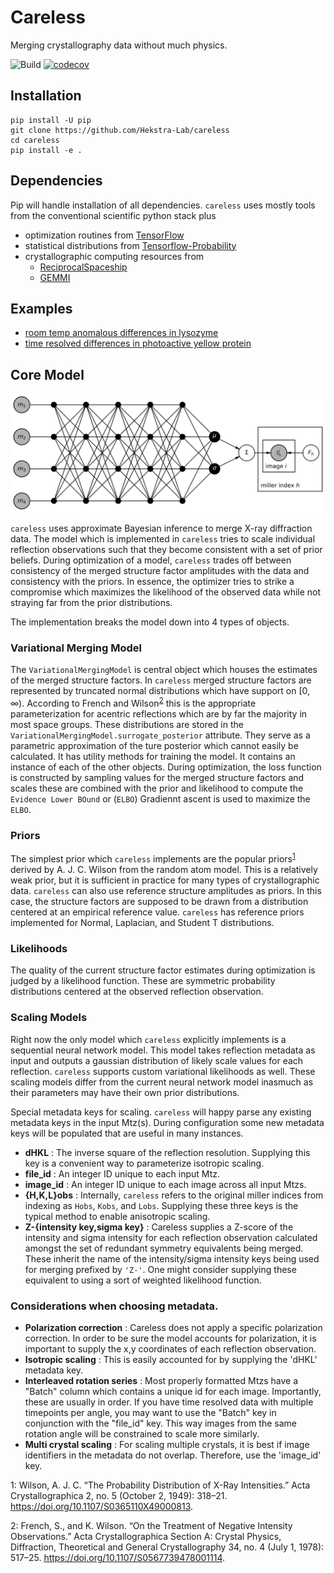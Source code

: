 # Careless 
Merging crystallography data without much physics. 

![Build](https://github.com/Hekstra-Lab/careless/workflows/Build/badge.svg)
[![codecov](https://codecov.io/gh/Hekstra-Lab/careless/branch/master/graph/badge.svg?token=Y39W8T060L)](https://codecov.io/gh/Hekstra-Lab/careless)


## Installation
    pip install -U pip
    git clone https://github.com/Hekstra-Lab/careless
    cd careless
    pip install -e .

## Dependencies
Pip will handle installation of all dependencies. 
`careless` uses mostly tools from the conventional scientific python stack plus
 - optimization routines from [TensorFlow](https://www.tensorflow.org/)
 - statistical distributions from [Tensorflow-Probability](https://www.tensorflow.org/probability)
 - crystallographic computing resources from 
    - [ReciprocalSpaceship](https://hekstra-lab.github.io/reciprocalspaceship/)
    - [GEMMI](https://gemmi.readthedocs.io/en/latest/)

## Examples
- [room temp anomalous differences in lysozyme](examples/HEWLSSAD.md)
- [time resolved differences in photoactive yellow protein](examples/PYPTRX.md)

## Core Model

![pgm](doc/figures/pgm_v1.svg#1)

`careless` uses approximate Bayesian inference to merge X-ray diffraction data. 
The model which is implemented in `careless` tries to scale individual reflection observations such that they become consistent with a set of prior beliefs.
During optimization of a model, `careless` trades off between consistency of the merged structure factor amplitudes with the data and consistency with the priors.
In essence, the optimizer tries to strike a compromise which maximizes the likelihood of the observed data while not straying far from the prior distributions. 

The implementation breaks the model down into 4 types of objects. 

### Variational Merging Model
The `VariationalMergingModel` is central object which houses the estimates of the merged structure factors.
In `careless` merged structure factors are represented by truncated normal distributions which have support on [0, ∞).
According to French and Wilson<sup>[2](#frenchwilson)</sup> this is the appropriate parameterization for acentric reflections which are by far the majority in most space groups.
These distributions are stored in the `VariationalMergingModel.surrogate_posterior` attribute. 
They serve as a parametric approximation of the ture posterior which cannot easily be calculated. 
It has utility methods for training the model.
It contains an instance of each of the other objects. 
During optimization, the loss function is constructed by sampling values for the merged structure factors and scales these are combined with the prior and likelihood to compute the `Evidence Lower BOund` or (`ELBO`)
Gradiennt ascent is used to maximize the `ELBO`.


### Priors
The simplest prior which `careless` implements are the popular priors<sup>[1](#wilson)</sup> derived by A. J. C. Wilson from the random atom model. 
This is a relatively weak prior, but it is sufficient in practice for many types of crystallographic data. 
`careless` can also use reference structure amplitudes as priors. 
In this case, the structure factors are supposed to be drawn from a distribution centered at an empirical reference value. 
`careless` has reference priors implemented for Normal, Laplacian, and Student T distributions. 

### Likelihoods
The quality of the current structure factor estimates during optimization is judged by a likelihood function. 
These are symmetric probability distributions centered at the observed reflection observation. 

### Scaling Models
Right now the only model which `careless` explicitly implements is a sequential neural network model. 
This model takes reflection metadata as input and outputs a gaussian distribution of likely scale values for each reflection.
`careless` supports custom variational likelihoods as well. 
These scaling models differ from the current neural network model inasmuch as their parameters may have their own prior distributions. 

Special metadata keys for scaling. 
`careless` will happy parse any existing metadata keys in the input Mtz(s). 
During configuration some new metadata keys will be populated that are useful in many instances. 
 - <b>dHKL</b> : The inverse square of the reflection resolution. Supplying this key is a convenient way to parameterize isotropic scaling.
 - <b>file_id</b> : An integer ID unique to each input Mtz. 
 - <b>image_id</b> : An integer ID unique to each image across all input Mtzs. 
 - <b>{H,K,L}obs</b> : Internally, `careless` refers to the original miller indices from indexing as `Hobs`, `Kobs`, and `Lobs`. Supplying these three keys is the typical method to enable anisotropic scaling. 
 - <b>Z-{intensity key,sigma key}</b> : Careless supplies a Z-score of the intensity and sigma intensity for each reflection observation calculated amongst the set of redundant symmetry equivalents being merged. These inherit the name of the intensity/sigma intensity keys being used for merging prefixed by `'Z-'`. One might consider supplying these equivalent to using a sort of weighted likelihood function. 


### Considerations when choosing metadata. 
 - <b>Polarization correction</b> : Careless does not apply a specific polarization correction. 
   In order to be sure the model accounts for polarization, it is important to supply the x,y 
   coordinates of each reflection observation. 
 - <b>Isotropic scaling</b> : This is easily accounted for by supplying the 'dHKL' metadata key.
 - <b>Interleaved rotation series</b> : Most properly formatted Mtzs have a "Batch" column which contains a unique id for each image. 
   Importantly, these are usually in order. If you have time resolved data with multiple timepoints per angle, you may
   want to use the "Batch" key in conjunction with the "file_id" key. This way images from the same rotation angle will
   be constrained to scale more similarly. 
 - <b>Multi crystal scaling</b> : For scaling multiple crystals, it is best if image identifiers in the metadata do not overlap. Therefore, use the 'image_id' key. 

<a name="wilson">1</a>: Wilson, A. J. C. “The Probability Distribution of X-Ray Intensities.” Acta Crystallographica 2, no. 5 (October 2, 1949): 318–21. https://doi.org/10.1107/S0365110X49000813.

<a name="frenchwilson">2</a>: French, S., and K. Wilson. “On the Treatment of Negative Intensity Observations.” Acta Crystallographica Section A: Crystal Physics, Diffraction, Theoretical and General Crystallography 34, no. 4 (July 1, 1978): 517–25. https://doi.org/10.1107/S0567739478001114.

